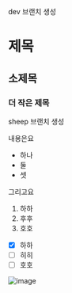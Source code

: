 dev 브랜치 생성
# 제목
## 소제목
### 더 작은 제목
sheep 브랜치 생성

내용은요
 - 하나
 - 둘
 - 셋

그리고요
1. 하하
2. 후후
3. 호호

- [x] 하하
- [ ] 히히
- [ ] 호호

![image](https://github.com/user-attachments/assets/e246b50d-77df-4169-a2db-84a646179868)
